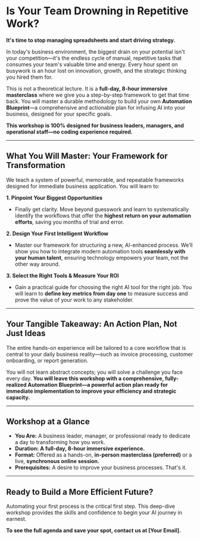 # **Is Your Team Drowning in Repetitive Work?**

**It's time to stop managing spreadsheets and start driving strategy.**

In today's business environment, the biggest drain on your potential isn't your competition—it's the endless cycle of manual, repetitive tasks that consumes your team's valuable time and energy. Every hour spent on busywork is an hour lost on innovation, growth, and the strategic thinking you hired them for.

This is not a theoretical lecture. It is a **full-day, 8-hour immersive masterclass** where we give you a step-by-step framework to get that time back. You will master a durable methodology to build your own **Automation Blueprint**—a comprehensive and actionable plan for infusing AI into your business, designed for your specific goals.

**This workshop is 100% designed for business leaders, managers, and operational staff—no coding experience required.**

---
## **What You Will Master: Your Framework for Transformation**

We teach a system of powerful, memorable, and repeatable frameworks designed for immediate business application. You will learn to:

**1. Pinpoint Your Biggest Opportunities**
*   Finally get clarity. Move beyond guesswork and learn to systematically identify the workflows that offer the **highest return on your automation efforts**, saving you months of trial and error.

**2. Design Your First Intelligent Workflow**
*   Master our framework for structuring a new, AI-enhanced process. We’ll show you how to integrate modern automation tools **seamlessly with your human talent**, ensuring technology empowers your team, not the other way around.

**3. Select the Right Tools & Measure Your ROI**
*   Gain a practical guide for choosing the right AI tool for the right job. You will learn to **define key metrics from day one** to measure success and prove the value of your work to any stakeholder.

---
## **Your Tangible Takeaway: An Action Plan, Not Just Ideas**

The entire hands-on experience will be tailored to a core workflow that is central to your daily business reality—such as invoice processing, customer onboarding, or report generation.

You will not learn abstract concepts; you will solve a challenge you face every day. **You will leave this workshop with a comprehensive, fully-realized Automation Blueprint—a powerful action plan ready for immediate implementation to improve your efficiency and strategic capacity.**

---
## **Workshop at a Glance**

*   **You Are:** A business leader, manager, or professional ready to dedicate a day to transforming how you work.
*   **Duration:** **A full-day, 8-hour immersive experience.**
*   **Format:** Offered as a hands-on, **in-person masterclass (preferred)** or a live, **synchronous online session.**
*   **Prerequisites:** A desire to improve your business processes. That's it.

---
## **Ready to Build a More Efficient Future?**

Automating your first process is the critical first step. This deep-dive workshop provides the skills and confidence to begin your AI journey in earnest.

**To see the full agenda and save your spot, contact us at [Your Email].**

